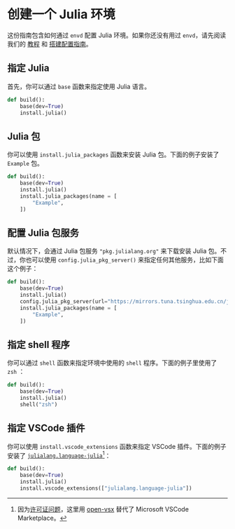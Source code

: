 # 创建一个 Julia 环境

这份指南包含如何通过 `envd` 配置 Julia 环境。如果你还没有用过 `envd`，请先阅读我们的 [教程](/guide/getting-started) 和 [搭建配置指南](/guide/build-envd)。

## 指定 Julia

首先，你可以通过 `base` 函数来指定使用 Julia 语言。

<custom-title title="build.envd">

```python 
def build():
    base(dev=True)
    install.julia()
```

</custom-title>

## Julia 包

你可以使用 `install.julia_packages` 函数来安装 Julia 包。下面的例子安装了 `Example` 包。

<custom-title title="build.envd">

```python 
def build():
    base(dev=True)
    install.julia()
    install.julia_packages(name = [
        "Example",
    ])
```
</custom-title>

## 配置 Julia 包服务

默认情况下，会通过 Julia 包服务 `"pkg.julialang.org"` 来下载安装 Julia 包。不过，你也可以使用 `config.julia_pkg_server()` 来指定任何其他服务，比如下面这个例子：

<custom-title title="build.envd">

```python 
def build():
    base(dev=True)
    install.julia()
    config.julia_pkg_server(url="https://mirrors.tuna.tsinghua.edu.cn/julia")
    install.julia_packages(name = [
        "Example",
    ])
```

</custom-title>

## 指定 shell 程序

你可以通过 `shell` 函数来指定环境中使用的 `shell` 程序。下面的例子里使用了 `zsh` ：

<custom-title title="build.envd">

```python 
def build():
    base(dev=True)
    install.julia()
    shell("zsh")
```

</custom-title>

## 指定 VSCode 插件

你可以使用 `install.vscode_extensions` 函数来指定 VSCode 插件。下面的例子安装了 [`julialang.language-julia`](https://open-vsx.org/extension/julialang/language-julia)[^1]：


<custom-title title="build.envd">

```python 
def build():
    base(dev=True)
    install.julia()
    install.vscode_extensions(["julialang.language-julia"])
```

</custom-title>

[^1]: 因为[许可证问题](https://github.com/tensorchord/envd/issues/160)，这里用 [open-vsx](https://open-vsx.org/) 替代了 Microsoft VSCode Marketplace。

